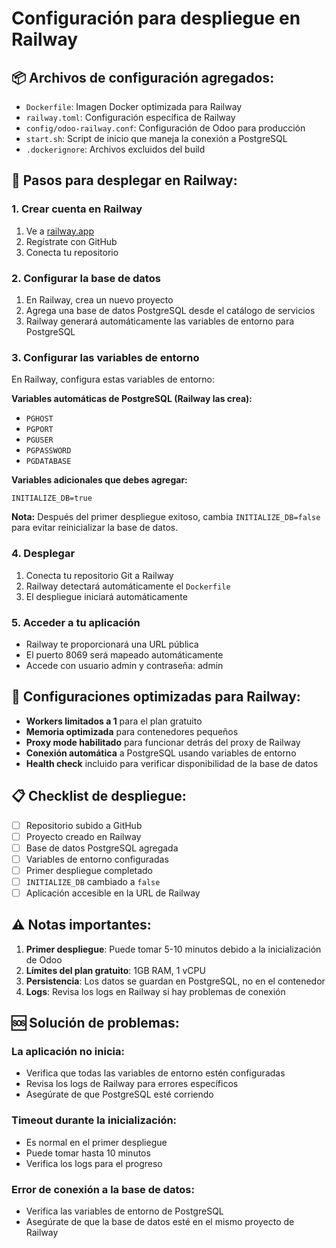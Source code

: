 # Configuración para despliegue en Railway

## 📦 Archivos de configuración agregados:

- `Dockerfile`: Imagen Docker optimizada para Railway
- `railway.toml`: Configuración específica de Railway
- `config/odoo-railway.conf`: Configuración de Odoo para producción
- `start.sh`: Script de inicio que maneja la conexión a PostgreSQL
- `.dockerignore`: Archivos excluidos del build

## 🚀 Pasos para desplegar en Railway:

### 1. Crear cuenta en Railway
1. Ve a [railway.app](https://railway.app)
2. Regístrate con GitHub
3. Conecta tu repositorio

### 2. Configurar la base de datos
1. En Railway, crea un nuevo proyecto
2. Agrega una base de datos PostgreSQL desde el catálogo de servicios
3. Railway generará automáticamente las variables de entorno para PostgreSQL

### 3. Configurar las variables de entorno
En Railway, configura estas variables de entorno:

**Variables automáticas de PostgreSQL (Railway las crea):**
- `PGHOST`
- `PGPORT` 
- `PGUSER`
- `PGPASSWORD`
- `PGDATABASE`

**Variables adicionales que debes agregar:**
```
INITIALIZE_DB=true
```

**Nota:** Después del primer despliegue exitoso, cambia `INITIALIZE_DB=false` para evitar reinicializar la base de datos.

### 4. Desplegar
1. Conecta tu repositorio Git a Railway
2. Railway detectará automáticamente el `Dockerfile`
3. El despliegue iniciará automáticamente

### 5. Acceder a tu aplicación
- Railway te proporcionará una URL pública
- El puerto 8069 será mapeado automáticamente
- Accede con usuario admin y contraseña: admin

## 🔧 Configuraciones optimizadas para Railway:

- **Workers limitados a 1** para el plan gratuito
- **Memoria optimizada** para contenedores pequeños
- **Proxy mode habilitado** para funcionar detrás del proxy de Railway
- **Conexión automática** a PostgreSQL usando variables de entorno
- **Health check** incluido para verificar disponibilidad de la base de datos

## 📋 Checklist de despliegue:

- [ ] Repositorio subido a GitHub
- [ ] Proyecto creado en Railway
- [ ] Base de datos PostgreSQL agregada
- [ ] Variables de entorno configuradas
- [ ] Primer despliegue completado
- [ ] `INITIALIZE_DB` cambiado a `false`
- [ ] Aplicación accesible en la URL de Railway

## ⚠️ Notas importantes:

1. **Primer despliegue**: Puede tomar 5-10 minutos debido a la inicialización de Odoo
2. **Límites del plan gratuito**: 1GB RAM, 1 vCPU
3. **Persistencia**: Los datos se guardan en PostgreSQL, no en el contenedor
4. **Logs**: Revisa los logs en Railway si hay problemas de conexión

## 🆘 Solución de problemas:

### La aplicación no inicia:
- Verifica que todas las variables de entorno estén configuradas
- Revisa los logs de Railway para errores específicos
- Asegúrate de que PostgreSQL esté corriendo

### Timeout durante la inicialización:
- Es normal en el primer despliegue
- Puede tomar hasta 10 minutos
- Verifica los logs para el progreso

### Error de conexión a la base de datos:
- Verifica las variables de entorno de PostgreSQL
- Asegúrate de que la base de datos esté en el mismo proyecto de Railway
